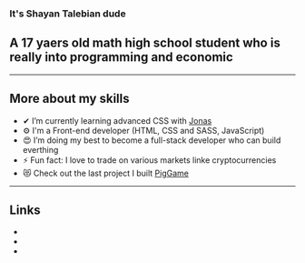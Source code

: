 ### It's Shayan Talebian dude

## A 17 yaers old math high school student who is really into programming and economic

---

## More about my skills

- ✔ I’m currently learning advanced CSS with [Jonas](https://codingheroes.io/)
- ⚙ I'm a Front-end developer (HTML, CSS and SASS, JavaScript)
- 😍 I’m doing my best to become a full-stack developer who can build everthing
- ⚡ Fun fact: I love to trade on various markets linke cryptocurrencies
- 😻 Check out the last project I built [PigGame](https://github.com/shayantalebian/PigGame)

---

## Links

- [twitter]: (https://twitter.com/ShaYan_TL)
- [instagram]: (https://www.instagram.com/im.shayaan/)
- [linkdeen]: (https://www.linkedin.com/in/shayan-talebian-331a11208/)
